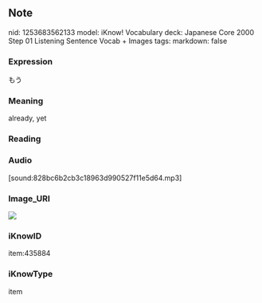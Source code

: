 ## Note
nid: 1253683562133
model: iKnow! Vocabulary
deck: Japanese Core 2000 Step 01 Listening Sentence Vocab + Images
tags: 
markdown: false

### Expression
もう

### Meaning
already, yet

### Reading


### Audio
[sound:828bc6b2cb3c18963d990527f11e5d64.mp3]

### Image_URI
<!DOCTYPE html>
<title></title>
<img src="f5cd0090093566eb88dc90001a7b15a1.jpg">



### iKnowID
item:435884

### iKnowType
item
